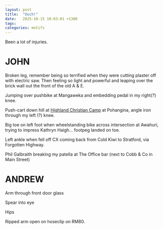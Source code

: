 ```yaml
---
layout: post
title:  "Ouch!"
date:   2025-10-15 10:03:01 +1300
tags: 
categories: motifs
---
```


Been a lot of injuries.

# JOHN

Broken leg, remember being so terrified when they were cutting plaster off with electric saw. Then feeling so light and powerful and leaping over the brick wall out the front of the old A & E.

Jumping over pushbike at Mangaweka and embedding pedal in my right(?) knee.

Push-cart down hill at [Highland Christian Camp](https://www.highlandhome.co.nz/) at Pohangina, angle iron through my left (?) knee.

Big toe on left foot when wheelstanding bike across intersection at Awahuri, trying to impress Kathryn Haigh... footpeg landed on toe.

Left ankle when fell off CX coming back from Cold Kiwi to Stratford, via Forgotten Highway.

Phil Galbraith breaking my patella at The Office bar (next to Cobb & Co in Main Street)

# ANDREW

Arm through front door glass

Spear into eye

Hips

Ripped arm open on hoseclip on RM80.



